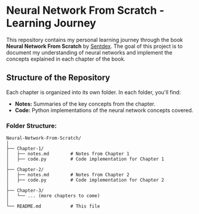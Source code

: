 # Neural Network From Scratch - Learning Journey

This repository contains my personal learning journey through the book **Neural Network From Scratch** by [Sentdex](https://www.youtube.com/user/sentdex). The goal of this project is to document my understanding of neural networks and implement the concepts explained in each chapter of the book.

## Structure of the Repository

Each chapter is organized into its own folder. In each folder, you'll find:

- **Notes:** Summaries of the key concepts from the chapter.
- **Code:** Python implementations of the neural network concepts covered.

### Folder Structure:

```plaintext
Neural-Network-From-Scratch/
│
├── Chapter-1/
│   ├── notes.md        # Notes from Chapter 1
│   ├── code.py         # Code implementation for Chapter 1
│
├── Chapter-2/
│   ├── notes.md        # Notes from Chapter 2
│   ├── code.py         # Code implementation for Chapter 2
│
├── Chapter-3/
│   └── ... (more chapters to come)
│
└── README.md           # This file
